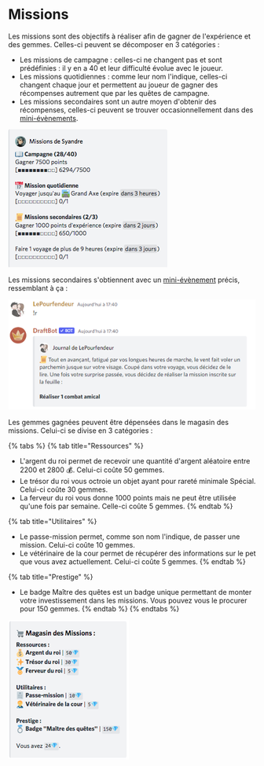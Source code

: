 # Missions

Les missions sont des objectifs à réaliser afin de gagner de l'expérience et des gemmes. Celles-ci peuvent se décomposer en 3 catégories :

* Les missions de campagne : celles-ci ne changent pas et sont prédéfinies : il y en a 40 et leur difficulté évolue avec le joueur.
* Les missions quotidiennes : comme leur nom l'indique, celles-ci changent chaque jour et permettent au joueur de gagner des récompenses autrement que par les quêtes de campagne.
* Les missions secondaires sont un autre moyen d'obtenir des récompenses, celles-ci peuvent se trouver occasionnellement dans des [mini-évènements](report.md#mini-evenements).

![Affichage de la commande mission](../.gitbook/assets/missions.png)

Les missions secondaires s'obtiennent avec un [mini-évènement](report.md#mini-evenements) précis, ressemblant à ça :

![Obtention d'une mission secondaire](<../.gitbook/assets/Mission secondaire.png>)

Les gemmes gagnées peuvent être dépensées dans le magasin des missions. Celui-ci se divise en 3 catégories :

{% tabs %}
{% tab title="Ressources" %}
* L'argent du roi permet de recevoir une quantité d'argent aléatoire entre 2200 et 2800 :moneybag:. Celui-ci coûte 50 gemmes.
* Le trésor du roi vous octroie un objet ayant pour rareté minimale Spécial. Celui-ci coûte 30 gemmes.
* La ferveur du roi vous donne 1000 points mais ne peut être utilisée qu'une fois par semaine. Celle-ci coûte 5 gemmes.
{% endtab %}

{% tab title="Utilitaires" %}
* Le passe-mission permet, comme son nom l'indique, de passer une mission. Celui-ci coûte 10 gemmes.
* Le vétérinaire de la cour permet de récupérer des informations sur le pet que vous avez actuellement. Celui-ci coûte 5 gemmes.
{% endtab %}

{% tab title="Prestige" %}
* Le badge Maître des quêtes est un badge unique permettant de monter votre investissement dans les missions. Vous pouvez vous le procurer pour 150 gemmes.
{% endtab %}
{% endtabs %}

![Le magasin des missions](../.gitbook/assets/Capture-1.png)
